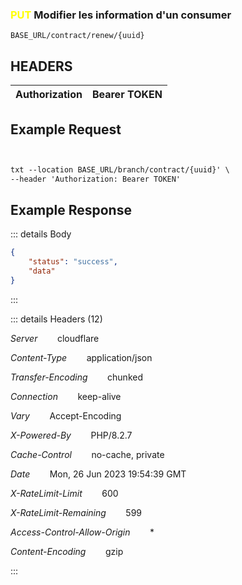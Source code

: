 
### <span style="color:YELLOW">PUT</span>  Modifier les information d'un consumer
````
BASE_URL/contract/renew/{uuid}
````

## HEADERS

| Authorization | Bearer TOKEN |
| ------------- | ----------- |


## Example Request

```txt


txt --location BASE_URL/branch/contract/{uuid}' \
--header 'Authorization: Bearer TOKEN'

```


## Example Response

::: details Body  

```json
{
    "status": "success",
    "data"
}


```




:::


::: details Headers (12)

 *Server*    &nbsp;&nbsp;&nbsp;&nbsp;&nbsp;&nbsp;      cloudflare

 *Content-Type*    &nbsp;&nbsp;&nbsp;&nbsp;&nbsp;&nbsp;   application/json


 *Transfer-Encoding*    &nbsp;&nbsp;&nbsp;&nbsp;&nbsp;&nbsp;      chunked

 *Connection*    &nbsp;&nbsp;&nbsp;&nbsp;&nbsp;&nbsp;  keep-alive
 
 *Vary*    &nbsp;&nbsp;&nbsp;&nbsp;&nbsp;&nbsp; Accept-Encoding



 *X-Powered-By*    &nbsp;&nbsp;&nbsp;&nbsp;&nbsp;&nbsp;  PHP/8.2.7


 *Cache-Control*    &nbsp;&nbsp;&nbsp;&nbsp;&nbsp;&nbsp; no-cache, private

 
 *Date*    &nbsp;&nbsp;&nbsp;&nbsp;&nbsp;&nbsp;  Mon, 26 Jun 2023 19:54:39 GMT
 

  *X-RateLimit-Limit*    &nbsp;&nbsp;&nbsp;&nbsp;&nbsp;&nbsp;  600

  *X-RateLimit-Remaining*    &nbsp;&nbsp;&nbsp;&nbsp;&nbsp;&nbsp;  599

*Access-Control-Allow-Origin*    &nbsp;&nbsp;&nbsp;&nbsp;&nbsp;&nbsp;  *


*Content-Encoding*    &nbsp;&nbsp;&nbsp;&nbsp;&nbsp;&nbsp;  gzip

  
 





:::